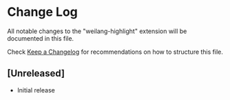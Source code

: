 # Change Log

All notable changes to the "weilang-highlight" extension will be documented in this file.

Check [Keep a Changelog](http://keepachangelog.com/) for recommendations on how to structure this file.

## [Unreleased]

- Initial release